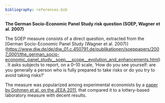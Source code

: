 ```yaml
---
bibliography: references.bib
---
```

**The German Socio-Economic Panel Study risk question (SOEP, Wagner et al. 2007)**

The SOEP measure consists of a direct question, extracted from the [German Socio-Economic Panel Study (Wagner et al. 2007)}(https://www.diw.de/de/diw_01.c.450791.de/publikationen/soeppapers/2007_0001/the_german_socio-economic_panel_study__soep___scope__evolution_and_enhancements.html). It asks subjects to report, on a 0–10 scale, ‘How do you see yourself: are you generally a person who is fully prepared to take risks or do you try to avoid taking risks?’

The measure was popularized among experimental economists by a [paper by Dohmen et al. on the JEEA 2011](https://onlinelibrary.wiley.com/doi/abs/10.1111/j.1542-4774.2011.01015.x), that compared it to a lottery-based laboratory measure with decent results. 

